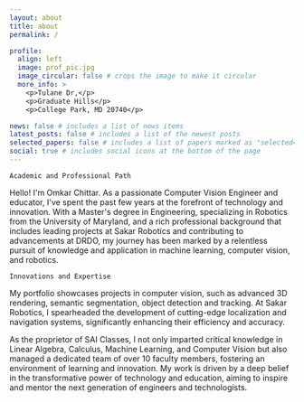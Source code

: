 ```yaml
---
layout: about
title: about
permalink: /

profile:
  align: left
  image: prof_pic.jpg
  image_circular: false # crops the image to make it circular
  more_info: >
    <p>Tulane Dr,</p>
    <p>Graduate Hills</p>
    <p>College Park, MD 20740</p>

news: false # includes a list of news items
latest_posts: false # includes a list of the newest posts
selected_papers: false # includes a list of papers marked as "selected={true}"
social: true # includes social icons at the bottom of the page
---
```


`Academic and Professional Path`

Hello! I'm Omkar Chittar.
As a passionate Computer Vision Engineer and educator, I've spent the past few years at the forefront of technology and innovation. With a Master's degree in Engineering, specializing in Robotics from the University of Maryland, and a rich professional background that includes leading projects at Sakar Robotics and contributing to advancements at DRDO, my journey has been marked by a relentless pursuit of knowledge and application in machine learning, computer vision, and robotics. 

`Innovations and Expertise`

My portfolio showcases projects in computer vision, such as advanced 3D rendering, semantic segmentation, object detection and tracking. At Sakar Robotics, I spearheaded the development of cutting-edge localization and navigation systems, significantly enhancing their efficiency and accuracy. 

As the proprietor of SAI Classes, I not only imparted critical knowledge in Linear Algebra, Calculus, Machine Learning, and Computer Vision but also managed a dedicated team of over 10 faculty members, fostering an environment of learning and innovation. My work is driven by a deep belief in the transformative power of technology and education, aiming to inspire and mentor the next generation of engineers and technologists.
